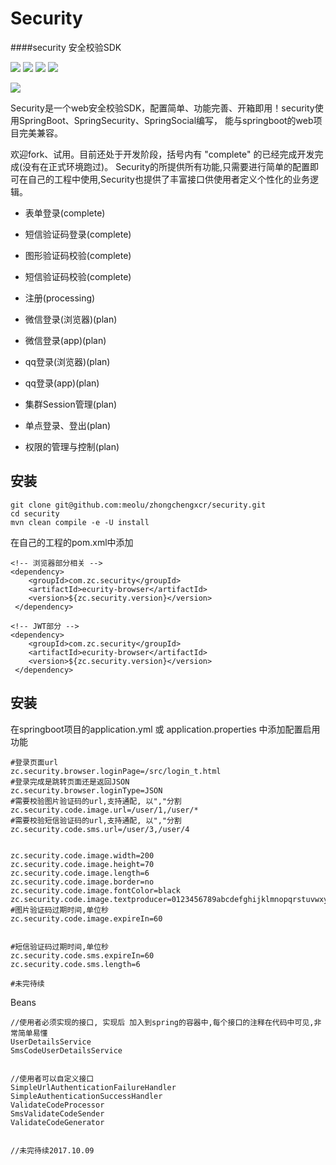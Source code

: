 # Security
####security 安全校验SDK 

[![](https://img.shields.io/badge/JDK-1.8-green.svg)]()
[![](https://img.shields.io/badge/maven-3.5.0-green.svg)]()
[![](https://img.shields.io/badge/Powered_by-SpringBoot+SpringSecurity-green.svg)]()
[![](https://img.shields.io/badge/build-passing-green.svg)]()

[![](http://progressed.io/bar/40?title=completed)]()

Security是一个web安全校验SDK，配置简单、功能完善、开箱即用！security使用SpringBoot、SpringSecurity、SpringSocial编写，
能与springboot的web项目完美兼容。

欢迎fork、试用。目前还处于开发阶段，括号内有 "complete" 的已经完成开发完成(没有在正式环境跑过)。
Security的所提供所有功能,只需要进行简单的配置即可在自己的工程中使用,Security也提供了丰富接口供使用者定义个性化的业务逻辑。

* 表单登录(complete)
* 短信验证码登录(complete)
* 图形验证码校验(complete)
* 短信验证码校验(complete)
* 注册(processing)


* 微信登录(浏览器)(plan)
* 微信登录(app)(plan)
* qq登录(浏览器)(plan)
* qq登录(app)(plan)


* 集群Session管理(plan)
* 单点登录、登出(plan)


* 权限的管理与控制(plan)



安装
---
```
git clone git@github.com:meolu/zhongchengxcr/security.git
cd security
mvn clean compile -e -U install
```

在自己的工程的pom.xml中添加

```
<!-- 浏览器部分相关 -->
<dependency>
    <groupId>com.zc.security</groupId>
    <artifactId>ecurity-browser</artifactId>
    <version>${zc.security.version}</version>
 </dependency>

<!-- JWT部分 -->
<dependency>
    <groupId>com.zc.security</groupId>
    <artifactId>ecurity-browser</artifactId>
    <version>${zc.security.version}</version>
 </dependency>
```
安装
---

在springboot项目的application.yml 或 application.properties 中添加配置启用功能
```
#登录页面url
zc.security.browser.loginPage=/src/login_t.html
#登录完成是跳转页面还是返回JSON
zc.security.browser.loginType=JSON
#需要校验图片验证码的url,支持通配, 以","分割
zc.security.code.image.url=/user/1,/user/*
#需要校验短信验证码的url,支持通配, 以","分割
zc.security.code.sms.url=/user/3,/user/4


zc.security.code.image.width=200
zc.security.code.image.height=70
zc.security.code.image.length=6
zc.security.code.image.border=no
zc.security.code.image.fontColor=black
zc.security.code.image.textproducer=0123456789abcdefghijklmnopqrstuvwxyz
#图片验证码过期时间,单位秒
zc.security.code.image.expireIn=60


#短信验证码过期时间,单位秒
zc.security.code.sms.expireIn=60
zc.security.code.sms.length=6

#未完待续

```


Beans
```
//使用者必须实现的接口, 实现后 加入到spring的容器中,每个接口的注释在代码中可见,非常简单易懂
UserDetailsService
SmsCodeUserDetailsService


//使用者可以自定义接口
SimpleUrlAuthenticationFailureHandler
SimpleAuthenticationSuccessHandler
ValidateCodeProcessor
SmsValidateCodeSender
ValidateCodeGenerator


//未完待续2017.10.09
```


